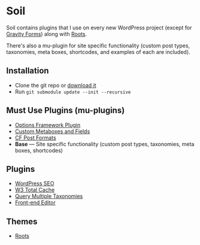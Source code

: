 # Soil

Soil contains plugins that I use on every new WordPress project (except for [Gravity Forms](http://www.rootstheme.com/gravityforms/)) along with [Roots](http://www.rootstheme.com/).

There's also a mu-plugin for site specific functionality (custom post types, taxonomies, meta boxes, shortcodes, and examples of each are included).

## Installation

* Clone the git repo or [download it](https://github.com/retlehs/soil/zipball/master)
* Run `git submodule update --init --recursive`

## Must Use Plugins (mu-plugins)

* [Options Framework Plugin](https://github.com/devinsays/options-framework-plugin)
* [Custom Metaboxes and Fields](https://github.com/jaredatch/Custom-Metaboxes-and-Fields-for-WordPress/)
* [CF Post Formats](https://github.com/crowdfavorite/wp-post-formats)
* **Base** — Site specific functionality (custom post types, taxonomies, meta boxes, shortcodes)

## Plugins

* [WordPress SEO](http://wordpress.org/extend/plugins/wordpress-seo/)
* [W3 Total Cache](http://wordpress.org/extend/plugins/w3-total-cache/)
* [Query Multiple Taxonomies](https://github.com/scribu/wp-query-multiple-taxonomies)
* [Front-end Editor](https://github.com/scribu/wp-front-end-editor)

## Themes

* [Roots](http://www.rootstheme.com/)